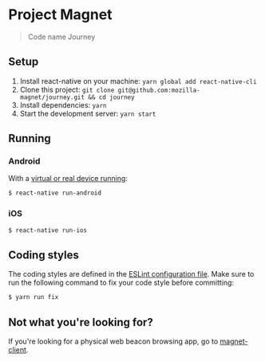 # Project Magnet

> Code name Journey

## Setup

1. Install react-native on your machine: `yarn global add react-native-cli`
2. Clone this project: `git clone git@github.com:mozilla-magnet/journey.git && cd journey`
3. Install dependencies: `yarn`
4. Start the development server: `yarn start`

## Running

### Android

With a [virtual or real device running](https://facebook.github.io/react-native/releases/0.40/docs/getting-started.html):
```bash
$ react-native run-android
```

### iOS

```bash
$ react-native run-ios
```

## Coding styles

The coding styles are defined in the [ESLint configuration file](https://github.com/mozilla-magnet/journey/blob/master/.eslintrc.js).
Make sure to run the following command to fix your code style before committing:
```bash
$ yarn run fix
```

## Not what you're looking for?

If you're looking for a physical web beacon browsing app, go to [magnet-client](https://github.com/mozilla-magnet/magnet-client).
